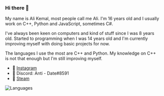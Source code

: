 ### Hi there 👋

My name is Ali Kemal, most people call me Ali. I'm 16 years old and I usually work on C++, Python and JavaScript, sometimes C#.


I've always been keen on computers and kind of stuff since I was 8 years old. Started to programming when I was 14 years old and I'm currently improving myself with doing basic projects for now.


The languages I use the most are C++ and Python. My knowledge on C++ is not that enough but I'm still improving myself.

- 💜 [Instagram](https://www.instagram.com/anhedonia.js/)
- 💙 Discord: Anti - Date#8591
- 💚 [Steam](https://steamcommunity.com/id/antidate)

![Languages](https://i.hizliresim.com/OerJzH.png)
